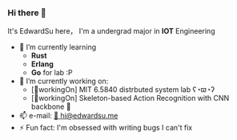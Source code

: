 ### Hi there 👋

It's EdwardSu here， I'm a undergrad major in **IOT** Engineering

<!-- [![Typing SVG](https://readme-typing-svg.herokuapp.com?font=Roboto+Mono&duration=3000&pause=1000&color=000000&width=435&lines=Carry+out+some+interesting+project;+whether+useless+or+not)](https://git.io/typing-svg) -->

<!-- <div align="center">
    <img src="https://readme-typing-svg.herokuapp.com?font=Roboto+Mono&weight=500&pause=1000&color=000000&width=435&height=35&lines=Carry+out+some+interesting+project;Wether+it's+useless+or+not" alt="Typing SVG" />
</div> -->

- 🌱 I’m currently learning
    - **Rust**
    - **Erlang**
    - **Go** for lab :P
- 🔭 I’m currently working on:
    - [👷workingOn] MIT 6.5840 distrbuted system lab ʕ◔ϖ◔ʔ
    - [👷workingOn] Skeleton-based Action Recognition with CNN backbone 🐍
- 📫 e-mail:  <a href="edsu.travailleur@gmail.com">📨 hi@edwardsu.me</a>
- ⚡ Fun fact:  I'm obsessed with writing bugs I can't fix

<!-- <div align="center">
    <img style="border-radius: 0.3125em;
        max-height:30%;
        max-width:30%;
        width:auto;
        height:auto;" 
    src="assets\ferris.gif">
    <br>
    <div style="color:orange;
    display: inline-block;
    font-weight:600;
    color: #164456;
    padding: 2px;">ferris</div>
</div> -->
